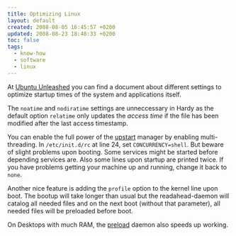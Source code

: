 ```yaml
---
title: Optimizing Linux
layout: default
created: 2008-08-05 16:45:57 +0200
updated: 2008-08-23 18:48:33 +0200
toc: false
tags:
  - know-how
  - software
  - linux
---
```

At [Ubuntu Unleashed](http://www.ubuntu-unleashed.com/2008/04/tweak-and-optimize-ubuntu-linux-boot.html) you can find a
document about different settings to optimize startup times of the system and applications itself.

The `noatime` and `nodiratime` settings are unneccessary in Hardy as the default option `relatime` only updates the
*access time* if the file has been modified after the last access timestamp.

You can enable the full power of the [upstart](https://launchpad.net/upstart) manager by enabling multi-threading.
In `/etc/init.d/rc` at line 24, set `CONCURRENCY=shell`. But beware of slight problems upon booting. Some services might
be started before depending services are. Also some lines upon startup are printed twice. If you have problems
getting your machine up and running, change it back to `none`.

Another nice feature is adding the `profile` option to the kernel line upon boot. The bootup will take longer than
usual but the readahead-daemon will catalog all needed files and on the next boot (without that parameter), all needed
files will be preloaded before boot.

On Desktops with much RAM, the [preload](http://sf.net/projects/preload) daemon also speeds up working.
